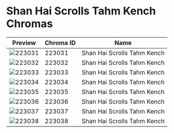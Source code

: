 # Shan Hai Scrolls Tahm Kench Chromas



| Preview | Chroma ID | Name |
|---------|-----------|------|
| ![223031](https://raw.communitydragon.org/latest/plugins/rcp-be-lol-game-data/global/default/v1/champion-chroma-images/223/223031.png) | 223031 | Shan Hai Scrolls Tahm Kench |
| ![223032](https://raw.communitydragon.org/latest/plugins/rcp-be-lol-game-data/global/default/v1/champion-chroma-images/223/223032.png) | 223032 | Shan Hai Scrolls Tahm Kench |
| ![223033](https://raw.communitydragon.org/latest/plugins/rcp-be-lol-game-data/global/default/v1/champion-chroma-images/223/223033.png) | 223033 | Shan Hai Scrolls Tahm Kench |
| ![223034](https://raw.communitydragon.org/latest/plugins/rcp-be-lol-game-data/global/default/v1/champion-chroma-images/223/223034.png) | 223034 | Shan Hai Scrolls Tahm Kench |
| ![223035](https://raw.communitydragon.org/latest/plugins/rcp-be-lol-game-data/global/default/v1/champion-chroma-images/223/223035.png) | 223035 | Shan Hai Scrolls Tahm Kench |
| ![223036](https://raw.communitydragon.org/latest/plugins/rcp-be-lol-game-data/global/default/v1/champion-chroma-images/223/223036.png) | 223036 | Shan Hai Scrolls Tahm Kench |
| ![223037](https://raw.communitydragon.org/latest/plugins/rcp-be-lol-game-data/global/default/v1/champion-chroma-images/223/223037.png) | 223037 | Shan Hai Scrolls Tahm Kench |
| ![223038](https://raw.communitydragon.org/latest/plugins/rcp-be-lol-game-data/global/default/v1/champion-chroma-images/223/223038.png) | 223038 | Shan Hai Scrolls Tahm Kench |